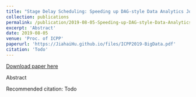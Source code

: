 ```yaml
---
title: "Stage Delay Scheduling: Speeding up DAG-style Data Analytics Jobs with Resource Interleaving"
collection: publications
permalink: /publication/2019-08-05-Speeding-up-DAG-style-Data-Analytics-Jobs-with-Resource-Interleaving
excerpt: 'Abstract'
date: 2019-08-05
venue: 'Proc. of ICPP'
paperurl: 'https://JiahaiHu.github.io/files/ICPP2019-BigData.pdf'
citation: 'Todo'
---
```


<a href='https://JiahaiHu.github.io/files/ICPP2019-BigData.pdf'>Download paper here</a>

Abstract

Recommended citation: Todo